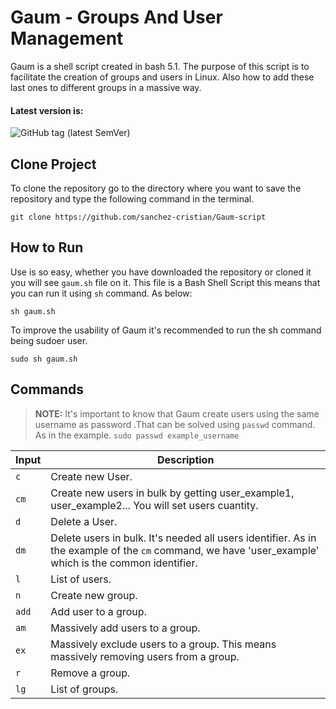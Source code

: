 # Gaum - Groups And User Management

Gaum is a shell script created in bash 5.1. The purpose of this script is to facilitate the creation of groups and users in Linux. Also how to add these last ones to different groups in a massive way.

#### Latest version is:

![GitHub tag (latest SemVer)](https://img.shields.io/github/v/tag/sanchez-cristian/Gaum-script?color=%233398FF&label=Script%20version&logo=GNU%20Bash&logoColor=%23fff)

## Clone Project

To clone the repository go to the directory where you want to save the repository and type the following command in the terminal. 

`git clone https://github.com/sanchez-cristian/Gaum-script` 

## How to Run

Use is so easy, whether you have downloaded the repository or cloned it you will see `gaum.sh` file on it. This file is a Bash Shell Script this means that you can run it using `sh` command. As below:

`sh gaum.sh`

To improve the usability of Gaum it's recommended to run the sh command being sudoer user.

`sudo sh gaum.sh`

## Commands

> **NOTE:** It's important to know that Gaum create users using the same username as password .That can be solved 
using `passwd` command. As in the example. 
`sudo passwd example_username`

| Input | Description |
| --- | ----------- |
|  `c`  | Create new User. |
|  `cm`  | Create new users in bulk by getting user_example1, user_example2... You will set users cuantity. |
|  `d`  | Delete a User. |
|  `dm`  | Delete users in bulk. It's needed all users identifier. As in the example of the `cm` command, we have 'user_example' which is the common identifier. |
|  `l`  | List of users. |
|  `n`  | Create new group. |
|  `add`  | Add user to a group. |
|  `am`  | Massively add users to a group. |
|  `ex`  | Massively exclude users to a group. This means massively removing users from a group. |
|  `r`  | Remove a group. |
|  `lg`  | List of groups. |
